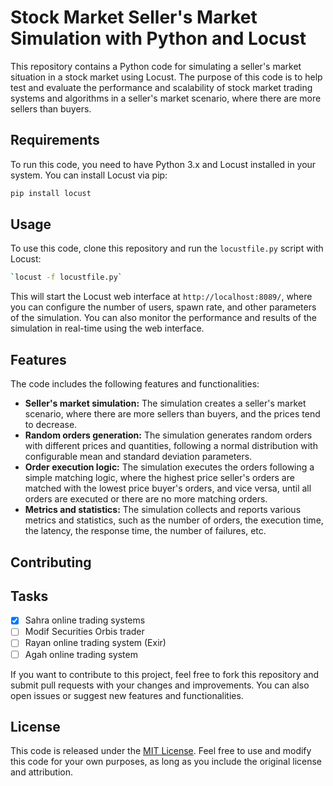 
# Stock Market Seller's Market Simulation with Python and Locust 

This repository contains a Python code for simulating a seller's market situation in a stock market using Locust. The purpose of this code is to help test and evaluate the performance and scalability of stock market trading systems and algorithms in a seller's market scenario, where there are more sellers than buyers.
 ## Requirements
  To run this code, you need to have Python 3.x and Locust installed in your system. You can install Locust via pip:
 ```bash 
 pip install locust
 ```
 ## Usage
 To use this code, clone this repository and run the `locustfile.py` script with Locust:
 ```bash
 `locust -f locustfile.py`
 ```
 This will start the Locust web interface at `http://localhost:8089/`, where you can configure the number of users, spawn rate, and other parameters of the simulation. You can also monitor the performance and results of the simulation in real-time using the web interface.
## Features
The code includes the following features and functionalities:

-   **Seller's market simulation:** The simulation creates a seller's market scenario, where there are more sellers than buyers, and the prices tend to decrease.
-   **Random orders generation:** The simulation generates random orders with different prices and quantities, following a normal distribution with configurable mean and standard deviation parameters.
-   **Order execution logic:** The simulation executes the orders following a simple matching logic, where the highest price seller's orders are matched with the lowest price buyer's orders, and vice versa, until all orders are executed or there are no more matching orders.
-   **Metrics and statistics:** The simulation collects and reports various metrics and statistics, such as the number of orders, the execution time, the latency, the response time, the number of failures, etc.
## Contributing

## Tasks

 - [x] Sahra online trading systems
 - [ ] Modif Securities Orbis trader
 - [ ] Rayan online trading system (Exir)
 - [ ] Agah online trading system

If you want to contribute to this project, feel free to fork this repository and submit pull requests with your changes and improvements. You can also open issues or suggest new features and functionalities.

## License

This code is released under the [MIT License](https://chat.openai.com/LICENSE). Feel free to use and modify this code for your own purposes, as long as you include the original license and attribution.
